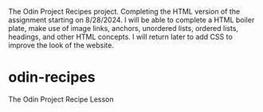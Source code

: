The Odin Project Recipes project. Completing the HTML version of the assignment starting on 8/28/2024. I will be able to complete a HTML boiler plate, make use of image links, anchors, unordered lists, ordered lists, headings, and other HTML concepts. I will return later to add CSS to improve the look of the website. 

# odin-recipes
The Odin Project Recipe Lesson
